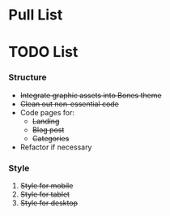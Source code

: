# Pull List

# TODO List

### Structure

- ~~Integrate graphic assets into Bones theme~~
- ~~Clean out non-essential code~~
- Code pages for:
  - ~~Landing~~
  - ~~Blog post~~
  - ~~Categories~~
- Refactor if necessary

### Style

1. ~~Style for mobile~~
2. ~~Style for tablet~~
3. ~~Style for desktop~~
